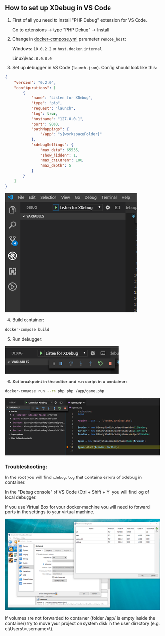 ## How to set up XDebug in VS Code

1. First of all you need to install "PHP Debug" extension for VS Code.

    Go to extensions -> type "PHP Debug" -> Install

2. Change in [docker-compose.yml](docker-compose.yml) parameter `remote_host`:

    Windows: `10.0.2.2` or `host.docker.internal`

    Linux\Mac: `0.0.0.0`

3. Set up debugger in VS Code (`launch.json`). Config should look like this:

```json
{
    "version": "0.2.0",
    "configurations": [
        {
            "name": "Listen for XDebug",
            "type": "php",
            "request": "launch",
            "log": true,
            "hostname": "127.0.0.1",
            "port": 9000,
            "pathMappings": {
                "/app": "${workspaceFolder}"
            },
            "xdebugSettings": {
                "max_data": 65535,
                "show_hidden": 1,
                "max_children": 100,
                "max_depth": 5
            }
        }
    ]
}
```
![debugger](misc/debugger.png)

4. Build container:

```bash
docker-compose build
```

5. Run debugger:

![run](misc/run.png)

6. Set breakpoint in the editor and run script in a container:

```bash
docker-compose run --rm php php /app/game.php
```

![breakpoint](misc/breakpoint.png)


### Troubleshooting:

In the root you will find `xdebug.log` that contains errors of xdebug in container.

In the "Debug console" of VS Code (Ctrl + Shift + Y) you will find log of local debugger.

If you use Virtual Box for your docker-machine you will need to forward ports in the settings to your virtual machine.

![](misc/vb.png)

If volumes are not forwarded to container (folder /app/ is empty inside the container) try to move your project on system disk in the user directory (e.g. c:\Users\\<username\>\\).
